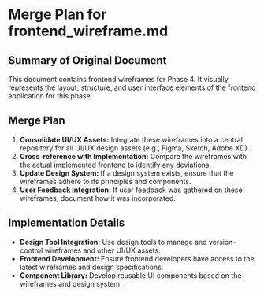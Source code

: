 # Merge Plan for frontend_wireframe.md

## Summary of Original Document
This document contains frontend wireframes for Phase 4. It visually represents the layout, structure, and user interface elements of the frontend application for this phase.

## Merge Plan
1.  **Consolidate UI/UX Assets:** Integrate these wireframes into a central repository for all UI/UX design assets (e.g., Figma, Sketch, Adobe XD).
2.  **Cross-reference with Implementation:** Compare the wireframes with the actual implemented frontend to identify any deviations.
3.  **Update Design System:** If a design system exists, ensure that the wireframes adhere to its principles and components.
4.  **User Feedback Integration:** If user feedback was gathered on these wireframes, document how it was incorporated.

## Implementation Details
-   **Design Tool Integration:** Use design tools to manage and version-control wireframes and other UI/UX assets.
-   **Frontend Development:** Ensure frontend developers have access to the latest wireframes and design specifications.
-   **Component Library:** Develop reusable UI components based on the wireframes and design system.
